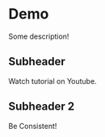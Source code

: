# Demo

Some description!

## Subheader

Watch tutorial on Youtube.  
## Subheader 2
Be Consistent!
